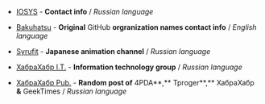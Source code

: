 * [IOSYS](https://t.me/iosys) - **Contact info** / *Russian language*

* [Bakuhatsu](https://t.me/bakuhatsu) - **Original**  GitHub **orgranization names contact info** / *English language*

* [Syrufit](https://t.me/syrufit) - **Japanese animation channel** / *Russian language*

* [ХабраХабр I.T.](https://t.me/habrachat) - **Information technology group** / *Russian language*

* [ХабраХабр Pub.](https://t.me/habrapub) - **Random post of** 4PDA**,** Tproger**,** ХабраХабр **&** GeekTimes / *Russian language*
